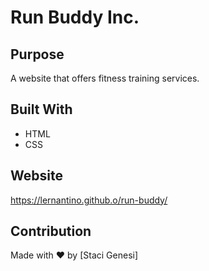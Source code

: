 # Run Buddy Inc.

## Purpose
A website that offers fitness training services.

## Built With
* HTML
* CSS

## Website
https://lernantino.github.o/run-buddy/

## Contribution
Made with ❤️ by [Staci Genesi]
